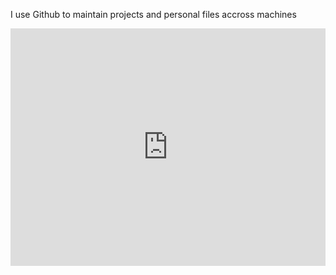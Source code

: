 I use Github to maintain projects and personal files accross machines
<iframe src="https://open.spotify.com/embed/playlist/5LNxwtmNY8l4phuEMctYgi" width="100%" height="380" frameBorder="0" allowtransparency="true" allow="encrypted-media"></iframe>
